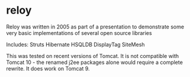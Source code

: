 # reloy

Reloy was written in 2005 as part of a presentation to demonstrate some very basic implementations of several open source libraries

Includes:
Struts
Hibernate
HSQLDB
DisplayTag
SiteMesh

This was tested on recent versions of Tomcat.  It is not compatible with Tomcat 10 - the renamed j2ee packages alone would require a complete rewrite.  It does work on Tomcat 9.
